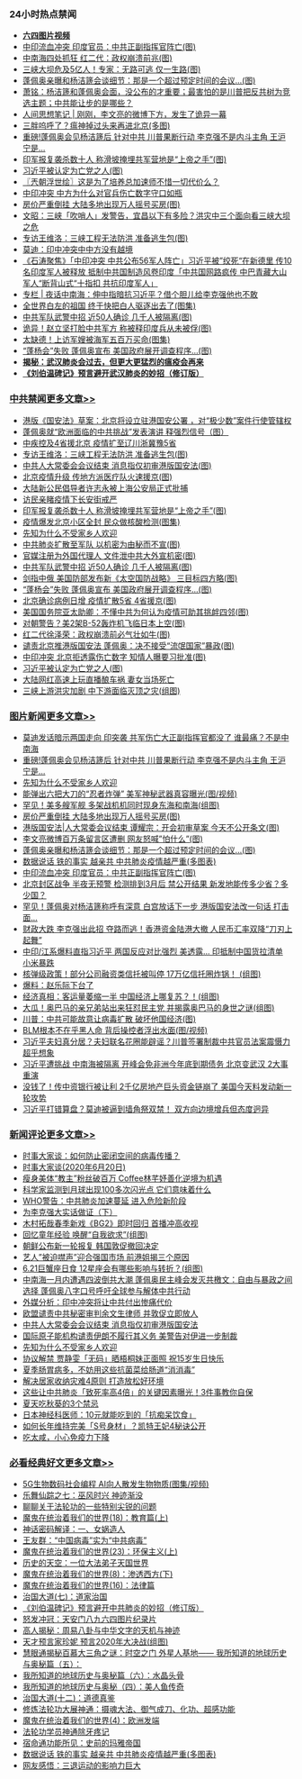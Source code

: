 <div class="catlist">
<h3>24小时热点禁闻</h3>
<ul>
<li><b><a href="http://d1.bdrive.tk/64.mp4" target="_blank">六四图片视频</a></b></li>
<li><a href="https://github.com/fqnews/bnews/blob/master/topimagenews/20200620/1347555.md">中印流血冲突 印度官员：中共正副指挥官阵亡(图)</a></li>
<li><a href="https://github.com/fqnews/bnews/blob/master/cbnews/20200620/1347762.md">中南海四处抓狂 红二代：政权崩溃前兆(图)</a></li>
<li><a href="https://github.com/fqnews/bnews/blob/master/cbnews/20200620/1347777.md">三峡大坝危及5亿人！专家：无路可逃 仅一生路(图)</a></li>
<li><a href="https://github.com/fqnews/bnews/blob/master/topimagenews/20200620/1347704.md">蓬佩奥亲曝和杨洁篪会谈细节：那是一个超过预定时间的会议...(图)</a></li>
<li><a href="https://github.com/fqnews/bnews/blob/master/cbnews/20200620/1347637.md">萧铭：杨洁篪和蓬佩奥会面，没公布的才重要；最害怕的是川普把反共树为竞选主题；中共能让步的是哪些？ </a></li>
<li><a href="https://github.com/fqnews/bnews/blob/master/baitai/20200620/1347592.md">人间思想笔记 &#124; 刚刚，李文亮的微博下方，发生了诡异一幕</a></li>
<li><a href="https://github.com/fqnews/bnews/blob/master/ccpdope/20200620/1347588.md">三胖呜呼了？瘟神掉过头来再进北京(多图)</a></li>
<li><a href="https://github.com/fqnews/bnews/blob/master/topimagenews/20200620/1347832.md">重磅!蓬佩奥会见杨洁篪后 针对中共 川普果断行动 李克强不是内斗主角 王沪宁是...</a></li>
<li><a href="https://github.com/fqnews/bnews/blob/master/cbnews/20200620/1347834.md">印军报复袭杀数十人 称滑坡掩埋共军营地是“上帝之手”(图)</a></li>
<li><a href="https://github.com/fqnews/bnews/blob/master/cbnews/20200620/1347787.md">习近平被认定为亡党之人(图)</a></li>
<li><a href="https://github.com/fqnews/bnews/blob/master/ssgc/20200620/1347597.md">〖兲朝浮世绘〗这是为了培养总加速师不惜一切代价么？</a></li>
<li><a href="https://github.com/fqnews/bnews/blob/master/headline/20200620/1347607.md">中印冲突 中方为什么对官兵伤亡数字守口如瓶</a></li>
<li><a href="https://github.com/fqnews/bnews/blob/master/topimagenews/20200620/1347784.md">房价严重倒挂 大陆多地出现万人摇号买房(图)</a></li>
<li><a href="https://github.com/fqnews/bnews/blob/master/cbnews/20200620/1347642.md">文昭：三峡「吹哨人」发警告，宜昌以下有多险？洪灾中三个面向看三峡大坝之危 </a></li>
<li><a href="https://github.com/fqnews/bnews/blob/master/cbnews/20200620/1347875.md">专访王维洛：三峡工程无法防洪 准备逃生包(图)</a></li>
<li><a href="https://github.com/fqnews/bnews/blob/master/worldnews/20200620/1347622.md">莫迪：印中冲突中中方没有越境</a></li>
<li><a href="https://github.com/fqnews/bnews/blob/master/bannedvideo/20200620/1347548.md">《石涛聚焦》「中印冲突 中共公布56军人阵亡」习近平被”绞死“在新德里 传10名印度军人被释放 抵制中共国制造风卷印度「中共国网路疯传 中巴青藏大山军人“断背山式“十指扣 共抗印度军人」 </a></li>
<li><a href="https://github.com/fqnews/bnews/blob/master/cbnews/20200620/1347601.md">专栏 | 夜话中南海：伸中指暗抗习近平？借个胆儿给李克强他也不敢</a></li>
<li><a href="https://github.com/fqnews/bnews/blob/master/comments/20200620/1347605.md">全世界白左的祖国 终于快把白人驱逐出去了(图集)</a></li>
<li><a href="https://github.com/fqnews/bnews/blob/master/cbnews/20200620/1347825.md">中共军队武警中招 近50人确诊 几千人被隔离(图)</a></li>
<li><a href="https://github.com/fqnews/bnews/blob/master/cbnews/20200620/1347711.md">诡异！赵立坚打脸中共军方 称被释印度兵从未被俘(图)</a></li>
<li><a href="https://github.com/fqnews/bnews/blob/master/cbnews/20200620/1347722.md">太缺德！上访军嫂被海军五百万买命(图集)</a></li>
<li><a href="https://github.com/fqnews/bnews/blob/master/cbnews/20200620/1347808.md">“蓬杨会”失败 蓬佩奥宣布 美国政府展开调查程序…(图)</a></li>
<li><b><a href="https://github.com/fqnews/bnews/blob/master/comments/20200211/1275071.md" target="_blank">揭秘：武汉肺炎会过去，但更大更猛烈的瘟疫会再来</a></b></li>
<li><b><a href="https://github.com/fqnews/bnews/blob/master/comments/20200207/1272816.md" target="_blank">《刘伯温碑记》预言避开武汉肺炎的妙招（修订版）</a></b></li>
</ul>
</div>

<div class="catlist">
<h3><a href="https://github.com/fqnews/bnews/blob/master/cbnews/" target="_blank">中共禁闻</a><span><a href="https://github.com/fqnews/bnews/blob/master/cbnews/" target="_blank" rel="nofollow">更多文章>></a></span></h3>
<ul>
<li><a href="https://github.com/fqnews/bnews/blob/master/cbnews/20200620/1347977.md" target="_blank">港版《国安法》草案：北京将设立驻港国安公署 ，对“极少数”案件行使管辖权</a></li>
<li><a href="https://github.com/fqnews/bnews/blob/master/cbnews/20200620/1347898.md" target="_blank">蓬佩奥就“欧洲面临的中共挑战”发表演讲 释强烈信号（图）</a></li>
<li><a href="https://github.com/fqnews/bnews/blob/master/cbnews/20200620/1347876.md" target="_blank">中疾控及4省援北京 疫情扩至辽川浙冀豫5省</a></li>
<li><a href="https://github.com/fqnews/bnews/blob/master/cbnews/20200620/1347875.md" target="_blank">专访王维洛：三峡工程无法防洪 准备逃生包(图)</a></li>
<li><a href="https://github.com/fqnews/bnews/blob/master/cbnews/20200620/1347865.md" target="_blank">中共人大常委会会议结束 消息指仅初审港版国安法(图)</a></li>
<li><a href="https://github.com/fqnews/bnews/blob/master/cbnews/20200620/1347864.md" target="_blank">北京疫情升级 传地方派医疗队火速援京(图)</a></li>
<li><a href="https://github.com/fqnews/bnews/blob/master/cbnews/20200620/1347863.md" target="_blank">大陆新公民倡导者许志永被上海公安局正式批捕</a></li>
<li><a href="https://github.com/fqnews/bnews/blob/master/cbnews/20200620/1347855.md" target="_blank">访民亲睹疫情下长安街戒严</a></li>
<li><a href="https://github.com/fqnews/bnews/blob/master/cbnews/20200620/1347834.md" target="_blank">印军报复袭杀数十人 称滑坡掩埋共军营地是“上帝之手”(图)</a></li>
<li><a href="https://github.com/fqnews/bnews/blob/master/cbnews/20200620/1347833.md" target="_blank">疫情爆发北京小区全封 民众做核酸检测(图集)</a></li>
<li><a href="https://github.com/fqnews/bnews/blob/master/comments/20200620/1346848.md" target="_blank">先知为什么不受家乡人欢迎</a></li>
<li><a href="https://github.com/fqnews/bnews/blob/master/cbnews/20200620/1347827.md" target="_blank">中共肺炎扩散至军队 以机密为由秘而不宣(图)</a></li>
<li><a href="https://github.com/fqnews/bnews/blob/master/cbnews/20200620/1347826.md" target="_blank">官媒注册为外国代理人 文件泄中共大外宣机密(图)</a></li>
<li><a href="https://github.com/fqnews/bnews/blob/master/cbnews/20200620/1347825.md" target="_blank">中共军队武警中招 近50人确诊 几千人被隔离(图)</a></li>
<li><a href="https://github.com/fqnews/bnews/blob/master/cbnews/20200620/1347809.md" target="_blank">剑指中俄 美国防部发布新《太空国防战略》 三目标四方略(图)</a></li>
<li><a href="https://github.com/fqnews/bnews/blob/master/cbnews/20200620/1347808.md" target="_blank">“蓬杨会”失败 蓬佩奥宣布 美国政府展开调查程序…(图)</a></li>
<li><a href="https://github.com/fqnews/bnews/blob/master/cbnews/20200620/1347801.md" target="_blank">北京确诊病例日增 疫情扩散5省 4省援京(图)</a></li>
<li><a href="https://github.com/fqnews/bnews/blob/master/cbnews/20200620/1347794.md" target="_blank">美国国务院亚太助卿：不懂中共为何认为疫情可助其挑衅四邻(图)</a></li>
<li><a href="https://github.com/fqnews/bnews/blob/master/cbnews/20200620/1347793.md" target="_blank">对朝警告？美2架B-52轰炸机飞临日本上空(图)</a></li>
<li><a href="https://github.com/fqnews/bnews/blob/master/cbnews/20200620/1347792.md" target="_blank">红二代徐泽荣：政权崩溃前必气壮如牛(图)</a></li>
<li><a href="https://github.com/fqnews/bnews/blob/master/cbnews/20200620/1347789.md" target="_blank">谴责北京推港版国安法 蓬佩奥：决不接受“流氓国家”暴政(图)</a></li>
<li><a href="https://github.com/fqnews/bnews/blob/master/cbnews/20200620/1347788.md" target="_blank">中印冲突 北京拒透露伤亡数字 知情人曝要习批准(图)</a></li>
<li><a href="https://github.com/fqnews/bnews/blob/master/cbnews/20200620/1347787.md" target="_blank">习近平被认定为亡党之人(图)</a></li>
<li><a href="https://github.com/fqnews/bnews/blob/master/cbnews/20200620/1347786.md" target="_blank">大陆网红高速上玩直播酿车祸 妻女当场死亡</a></li>
<li><a href="https://github.com/fqnews/bnews/blob/master/cbnews/20200620/1347785.md" target="_blank">三峡上游洪灾加剧 中下游面临灭顶之灾(组图)</a></li>

</ul>
</div>
<div class="catlist">
<h3><a href="https://github.com/fqnews/bnews/blob/master/topimagenews/" target="_blank">图片新闻</a><span><a href="https://github.com/fqnews/bnews/blob/master/topimagenews/" target="_blank" rel="nofollow">更多文章>></a></span></h3>
<ul>
<li><a href="https://github.com/fqnews/bnews/blob/master/topimagenews/20200620/1347910.md" target="_blank">莫迪发话暗示两国走向 印突袭 共军伤亡大正副指挥官都没了 谁最痛？不是中南海</a></li>
<li><a href="https://github.com/fqnews/bnews/blob/master/topimagenews/20200620/1347832.md" target="_blank">重磅!蓬佩奥会见杨洁篪后 针对中共 川普果断行动 李克强不是内斗主角 王沪宁是&#8230;</a></li>
<li><a href="https://github.com/fqnews/bnews/blob/master/comments/20200620/1346848.md" target="_blank">先知为什么不受家乡人欢迎</a></li>
<li><a href="https://github.com/fqnews/bnews/blob/master/topimagenews/20200620/1347824.md" target="_blank">能弹出六把大刀的“忍者炸弹” 美军神秘武器真容曝光(图/视频)</a></li>
<li><a href="https://github.com/fqnews/bnews/blob/master/topimagenews/20200620/1347800.md" target="_blank">罕见！美多艘军舰 多架战机机同时现身东海和南海(组图)</a></li>
<li><a href="https://github.com/fqnews/bnews/blob/master/topimagenews/20200620/1347784.md" target="_blank">房价严重倒挂 大陆多地出现万人摇号买房(图)</a></li>
<li><a href="https://github.com/fqnews/bnews/blob/master/topimagenews/20200620/1347757.md" target="_blank">港版国安法|人大常委会议结束 谭耀宗：开会初审草案 今天不公开条文(图)</a></li>
<li><a href="https://github.com/fqnews/bnews/blob/master/topimagenews/20200620/1347755.md" target="_blank">李文亮微博百万条留言区遭删 网友怒喊&#8221;怕什么&#8221;(图)</a></li>
<li><a href="https://github.com/fqnews/bnews/blob/master/topimagenews/20200620/1347704.md" target="_blank">蓬佩奥亲曝和杨洁篪会谈细节：那是一个超过预定时间的会议&#8230;(图)</a></li>
<li><a href="https://github.com/fqnews/bnews/blob/master/comments/20200620/1347687.md" target="_blank">数据说话 铁的事实 越亲共 中共肺炎疫情越严重(多图表)</a></li>
<li><a href="https://github.com/fqnews/bnews/blob/master/topimagenews/20200620/1347555.md" target="_blank">中印流血冲突 印度官员：中共正副指挥官阵亡(图)</a></li>
<li><a href="https://github.com/fqnews/bnews/blob/master/topimagenews/20200619/1347454.md" target="_blank">北京封区战争 半夜无预警 检测排到3月后 禁公开结果 新发地能传多少省？多少国？</a></li>
<li><a href="https://github.com/fqnews/bnews/blob/master/topimagenews/20200619/1347431.md" target="_blank">罕见！蓬佩奥对杨洁篪称呼有深意 白宫放话下一步 港版国安法改一句话 打击面…</a></li>
<li><a href="https://github.com/fqnews/bnews/blob/master/topimagenews/20200619/1347393.md" target="_blank">财政大跌 李克强出此招 夺路而逃！香港资金陆港大撤 人民币汇率双降“刀刃上起舞”</a></li>
<li><a href="https://github.com/fqnews/bnews/blob/master/topimagenews/20200619/1347381.md" target="_blank">中印/江系爆料直指习近平 两国反应对比强烈 美透露&#8230; 印抵制中国货拉清单 小米暴跌</a></li>
<li><a href="https://github.com/fqnews/bnews/blob/master/topimagenews/20200619/1347309.md" target="_blank">核弹级政策！部分公司融资类信托被叫停 17万亿信托圈炸锅！ (组图)</a></li>
<li><a href="https://github.com/fqnews/bnews/blob/master/comments/20200619/783252.md" target="_blank">爆料：赵乐际下台了</a></li>
<li><a href="https://github.com/fqnews/bnews/blob/master/topimagenews/20200619/1347217.md" target="_blank">经济真相：客运量萎缩一半 中国经济上哪复苏？！(组图)</a></li>
<li><a href="https://github.com/fqnews/bnews/blob/master/topimagenews/20200619/1347182.md" target="_blank">大瓜！奥巴马的亲兄弟站出来狂怼民主党 并揭露奥巴马的身世之谜(组图)</a></li>
<li><a href="https://github.com/fqnews/bnews/blob/master/topimagenews/20200619/1347131.md" target="_blank">川普：中共可能故意让病毒扩散 破坏他国经济(图)</a></li>
<li><a href="https://github.com/fqnews/bnews/blob/master/topimagenews/20200619/1347053.md" target="_blank">BLM根本不在乎黑人命 背后操控者浮出水面(图/视频)</a></li>
<li><a href="https://github.com/fqnews/bnews/blob/master/topimagenews/20200618/1346975.md" target="_blank">习近平夫妇真分居？夫妇联名花圈能辟谣？川普签署制裁中共官员法案震慑力超乎想象</a></li>
<li><a href="https://github.com/fqnews/bnews/blob/master/topimagenews/20200618/1346915.md" target="_blank">习近平遭挑战 中南海被隔离 开峰会免非洲今年底到期债务 北京变武汉 2大事重演</a></li>
<li><a href="https://github.com/fqnews/bnews/blob/master/topimagenews/20200618/1346900.md" target="_blank">没钱了！传中资银行被让利 2千亿房地产巨头资金链崩了 美国今天料发动新一轮攻势</a></li>
<li><a href="https://github.com/fqnews/bnews/blob/master/topimagenews/20200618/1346890.md" target="_blank">习近平打错算盘？莫迪被逼到墙角祭双禁！ 双方向边境增兵但态度迥异</a></li>

</ul>
</div>
<div class="catlist">
<h3><a href="https://github.com/fqnews/bnews/blob/master/comments/" target="_blank">新闻评论</a><span><a href="https://github.com/fqnews/bnews/blob/master/comments/" target="_blank" rel="nofollow">更多文章>></a></span></h3>
<ul>
<li><a href="https://github.com/fqnews/bnews/blob/master/comments/20200620/1347976.md" target="_blank">时事大家谈：如何防止密闭空间的病毒传播？</a></li>
<li><a href="https://github.com/fqnews/bnews/blob/master/comments/20200620/1347968.md" target="_blank">时事大家谈(2020年6月20日)</a></li>
<li><a href="https://github.com/fqnews/bnews/blob/master/comments/20200620/1347913.md" target="_blank">瘦身美体“教主”粉丝破百万  Coffee林芊妤善化逆境为机遇</a></li>
<li><a href="https://github.com/fqnews/bnews/blob/master/comments/20200620/1347906.md" target="_blank">科学家监测到月球出现100多次闪光点 它们意味着什么</a></li>
<li><a href="https://github.com/fqnews/bnews/blob/master/comments/20200620/1347905.md" target="_blank">WHO警告：中共肺炎加速蔓延 进入危险新阶段</a></li>
<li><a href="https://github.com/fqnews/bnews/blob/master/comments/20200620/1347892.md" target="_blank">为李克强大实话做证（下）</a></li>
<li><a href="https://github.com/fqnews/bnews/blob/master/comments/20200620/1347891.md" target="_blank">木村拓哉春季新戏《BG2》即时回归  首播冲高收视</a></li>
<li><a href="https://github.com/fqnews/bnews/blob/master/comments/20200620/1347879.md" target="_blank">回忆童年经验 唤醒“自我欲求”(组图)</a></li>
<li><a href="https://github.com/fqnews/bnews/blob/master/comments/20200620/1347872.md" target="_blank">朝鲜公布新一轮报复 韩国敦促撤回决定</a></li>
<li><a href="https://github.com/fqnews/bnews/blob/master/comments/20200620/1347860.md" target="_blank">艺人”被迫噤声”迎合强国市场 前港姐揭三个原因</a></li>
<li><a href="https://github.com/fqnews/bnews/blob/master/comments/20200620/1347854.md" target="_blank">6.21巨蟹座日食 12星座会有哪些影响与转折？(组图)</a></li>
<li><a href="https://github.com/fqnews/bnews/blob/master/comments/20200620/1347843.md" target="_blank">中南海一月内遭遇四波倒共大潮 蓬佩奥民主峰会发灭共檄文：自由与暴政之间选择 蓬佩奥八字口号呼吁全球参与解体中共行动</a></li>
<li><a href="https://github.com/fqnews/bnews/blob/master/comments/20200620/1347841.md" target="_blank">外媒分析：印中冲突将让中共付出惨痛代价</a></li>
<li><a href="https://github.com/fqnews/bnews/blob/master/comments/20200620/1347840.md" target="_blank">欧盟谴责中共秘密审判余文生律师 并敦促立即放人</a></li>
<li><a href="https://github.com/fqnews/bnews/blob/master/comments/20200620/1347837.md" target="_blank">中共人大常委会会议结束 消息指仅初审港版国安法</a></li>
<li><a href="https://github.com/fqnews/bnews/blob/master/comments/20200620/1347836.md" target="_blank">国际原子能机构谴责伊朗不履行其义务  美警告对伊进一步制裁</a></li>
<li><a href="https://github.com/fqnews/bnews/blob/master/comments/20200620/1346848.md" target="_blank">先知为什么不受家乡人欢迎</a></li>
<li><a href="https://github.com/fqnews/bnews/blob/master/comments/20200620/1347829.md" target="_blank">协议解禁  贾静雯「无码」晒梧桐妹正面照  祝15岁生日快乐</a></li>
<li><a href="https://github.com/fqnews/bnews/blob/master/comments/20200620/1347807.md" target="_blank">夏季肠胃病多，不妨用这些抗菌菜给肠道“消消毒”</a></li>
<li><a href="https://github.com/fqnews/bnews/blob/master/comments/20200620/1347806.md" target="_blank">解决居家收纳灾难4原则 打造放松好环境</a></li>
<li><a href="https://github.com/fqnews/bnews/blob/master/comments/20200620/1347805.md" target="_blank">这些让中共肺炎「致死率高4倍」的关键因素曝光！3件事教你自保</a></li>
<li><a href="https://github.com/fqnews/bnews/blob/master/comments/20200620/1347804.md" target="_blank">夏天吃秋葵的3个禁忌</a></li>
<li><a href="https://github.com/fqnews/bnews/blob/master/comments/20200620/1347799.md" target="_blank">日本神经科医师：10元就能吃到的「抗痴呆饮食」</a></li>
<li><a href="https://github.com/fqnews/bnews/blob/master/comments/20200620/1347798.md" target="_blank">如何长年维持完美「S号身材」？凯特王妃4秘诀公开</a></li>
<li><a href="https://github.com/fqnews/bnews/blob/master/comments/20200620/1347797.md" target="_blank">吃太咸，小心免疫力下降</a></li>

</ul>
</div>

<div class="catlist">
<h3><a href="https://github.com/fqnews/bnews/blob/master/bikan/" target="_blank">必看经典好文</a><span><a href="https://github.com/fqnews/bnews/blob/master/bikan/" target="_blank" rel="nofollow">更多文章>></a></span></h3>
<ul>
<li><a href="https://github.com/fqnews/bnews/blob/master/topimagenews/20200527/1335347.md" target="_blank">5G生物数码社会编程 AI向人散发生物物质(图集/视频)</a></li>
<li><a href="https://github.com/fqnews/bnews/blob/master/tculture/20190101/792550.md" target="_blank">乐舞仙踪之七：巫风时兴 神迹渐没</a></li>
<li><a href="https://github.com/fqnews/bnews/blob/master/comments/20190417/1114875.md" target="_blank">聊聊关于法轮功的一些特别尖锐的问题</a></li>
<li><a href="https://github.com/fqnews/bnews/blob/master/topimagenews/20180701/965109.md" target="_blank">魔鬼在统治着我们的世界(18)：教育篇(上)</a></li>
<li><a href="https://github.com/fqnews/bnews/blob/master/comments/20200609/1342224.md" target="_blank">神话密码解译：一、女娲造人</a></li>
<li><a href="https://github.com/fqnews/bnews/blob/master/comments/20200318/1295755.md" target="_blank">王友群：“中国病毒”实为“中共病毒”</a></li>
<li><a href="https://github.com/fqnews/bnews/blob/master/ssgc/20180904/993719.md" target="_blank">魔鬼在统治着我们的世界(23)：环保主义(上)</a></li>
<li><a href="https://github.com/fqnews/bnews/blob/master/tculture/20121025/73067.md" target="_blank">历史的天空：一位大法弟子天国世界</a></li>
<li><a href="https://github.com/fqnews/bnews/blob/master/topimagenews/20180527/948714.md" target="_blank">魔鬼在统治着我们的世界(8)：渗透西方(下)</a></li>
<li><a href="https://github.com/fqnews/bnews/blob/master/topimagenews/20180615/958090.md" target="_blank">魔鬼在统治着我们的世界(16)：法律篇</a></li>
<li><a href="https://github.com/fqnews/bnews/blob/master/cbnews/20190424/913985.md" target="_blank">治国大道(七)：道家治国</a></li>
<li><a href="https://github.com/fqnews/bnews/blob/master/comments/20200207/1272816.md" target="_blank">《刘伯温碑记》预言避开中共肺炎的妙招（修订版）</a></li>
<li><a href="https://github.com/fqnews/bnews/blob/master/comments/20200604/783200.md" target="_blank">怒发冲冠：天安门八九六四图片纪录片</a></li>
<li><a href="https://github.com/fqnews/bnews/blob/master/aomi/history/20170924/831575.md" target="_blank">高人揭秘：周易八卦与中华文字的天机与神迹</a></li>
<li><a href="https://github.com/fqnews/bnews/blob/master/topimagenews/20200513/1327828.md" target="_blank">天才预言家珍妮 预言2020年大决战(组图)</a></li>
<li><a href="https://github.com/fqnews/bnews/blob/master/cbnews/20170907/819423.md" target="_blank">慧眼通揭秘百慕大三角之谜：时空之门 外星人基地—— 我所知道的地球历史与奥秘篇（五）：</a></li>
<li><a href="https://github.com/fqnews/bnews/blob/master/cbnews/20171115/856086.md" target="_blank">我所知道的地球历史与奥秘篇（六）：水晶头骨</a></li>
<li><a href="https://github.com/fqnews/bnews/blob/master/tculture/xiulian/20170729/799172.md" target="_blank">我所知道的地球历史与奥秘（四）：美人鱼传奇</a></li>
<li><a href="https://github.com/fqnews/bnews/blob/master/cbnews/20180318/916241.md" target="_blank">治国大道(十二)：道德真鉴</a></li>
<li><a href="https://github.com/fqnews/bnews/blob/master/comments/20191203/1234383.md" target="_blank">修炼法轮功大展神通：摄魂大法、御气成刀、化功、超感功能</a></li>
<li><a href="https://github.com/fqnews/bnews/blob/master/topimagenews/20180522/946266.md" target="_blank">魔鬼在统治着我们的世界(4)：欧洲发端</a></li>
<li><a href="https://github.com/fqnews/bnews/blob/master/health/20170626/780263.md" target="_blank">法轮功学员神通除牙疼记</a></li>
<li><a href="https://github.com/fqnews/bnews/blob/master/cbnews/20180711/970353.md" target="_blank">宿命通功能所见：史前的玛雅帝国</a></li>
<li><a href="https://github.com/fqnews/bnews/blob/master/comments/20200620/1347687.md" target="_blank">数据说话 铁的事实 越亲共 中共肺炎疫情越严重(多图表)</a></li>
<li><a href="https://github.com/fqnews/bnews/blob/master/cbnews/20200126/1265515.md" target="_blank">网友感悟：三退运动的影响力巨大</a></li>

</ul>
</div>